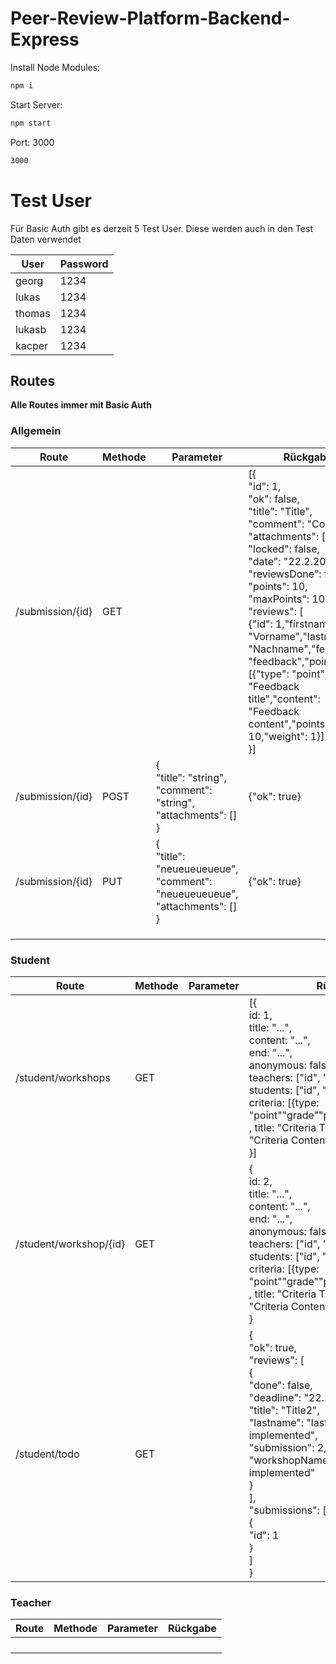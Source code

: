 # Peer-Review-Platform-Backend-Express
Install Node Modules:
```sh
npm i
```
Start Server:

```sh
npm start
```

Port: 3000
```sh
3000
```

# Test User
Für Basic Auth gibt es derzeit 5 Test User. Diese werden auch in den Test Daten verwendet

| User   | Password |
|--------|----------|
| georg  | 1234     |
| lukas  | 1234     |
| thomas | 1234     |
| lukasb | 1234     |
| kacper | 1234     |


## Routes
**Alle Routes immer mit Basic Auth**
### Allgemein
| Route                  | Methode | Parameter  | Rückgabe                                                                                                                                                                                                                                                                                                                                                                                                                             |
|------------------------|---------|------------|--------------------------------------------------------------------------------------------------------------------------------------------------------------------------------------------------------------------------------------------------------------------------------------------------------------------------------------------------------------------------------------------------------------------------------------|
| /submission/{id}      | GET     |  | [{<br>"id": 1,<br>"ok": false,<br>"title": "Title",<br>"comment": "Comment",<br>"attachments": [],<br>"locked": false,<br>"date": "22.2.2023",<br>"reviewsDone": false,<br>"points": 10,<br>"maxPoints": 10,<br>"reviews": [<br>{"id": 1,"firstname": "Vorname","lastname": "Nachname","feedback": "feedback","points": [{"type": "point","title": "Feedback title","content": "Feedback content","points": 10,"weight": 1}]}]<br>}] |
| /submission/{id}       | POST    |{<br>"title": "string", <br>"comment": "string", <br>"attachments": []<br>}      |   {"ok": true}                                                                                                                                                                                                                                                                                                                                                                                                                            |
| /submission/{id}   | PUT        | {<br>"title": "neueueueueue", <br>"comment": "neueueueueue", <br>"attachments": []<br>}           |   {"ok": true}                                                                                                                                                                                                                                                                                                                                                                                                                                    |
|                        |         |            |                                                                                                                                                                                                                                                                                                                                                                                                                                      |
|                        |         |            |                                                                                                                                                                                                                                                                                                                                                                                                                                      |
|                        |         |            |                                                                                                                                                                                                                                                                                                                                                                                                                                      |
  
### Student
| Route                  | Methode | Parameter  | Rückgabe                                                                                                                                                                                                                                                                                                                                                                                                                             |
|------------------------|---------|------------|--------------------------------------------------------------------------------------------------------------------------------------------------------------------------------------------------------------------------------------------------------------------------------------------------------------------------------------------------------------------------------------------------------------------------------------|
| /student/workshops     | GET     |  | [{<br>id: 1, <br>title: "...",<br>content: "...",<br>end: "...",<br>anonymous: false, <br>teachers: ["id", "id"],<br> students: ["id", "id", "id"],<br> criteria: [{type: "point""grade""percentage""truefalse" ,            title: "Criteria Title 6",             content: "Criteria Content 6",             weight: 2.0         }]     <br>}]                                                                                     |
| /student/workshop/{id} | GET     |  | {<br>id: 2, <br>title: "...",<br>content: "...",<br>end: "...",<br>anonymous: false, <br>teachers: ["id", "id"],<br> students: ["id", "id", "id"],<br> criteria: [{type: "point""grade""percentage""truefalse" ,            title: "Criteria Title 6",             content: "Criteria Content 6",             weight: 2.0         }]     <br>}                                                                                       |
| /student/todo          | GET     |  | {<br>"ok": true,<br>"reviews": [ <br>{<br>"done": false,<br>"deadline": "22.2.2023",<br>"title": "Title2",<br>"lastname": "lastname not implemented",<br>"submission": 2,<br>"workshopName": "reviewid not implemented"<br>}<br>],<br>"submissions": [<br>{<br>"id": 1<br>}<br>]<br>}                                                                                                                                                |


### Teacher
| Route                  | Methode | Parameter  | Rückgabe                                                                                                                                                                                                                                                                                                                                                                                                                             |
|------------------------|---------|------------|--------------------------------------------------------------------------------------------------------------------------------------------------------------------------------------------------------------------------------------------------------------------------------------------------------------------------------------------------------------------------------------------------------------------------------------|
|                        |         |            |                                                                                                                                                                                                                                                                                                                                                                                                                                      |
|                        |         |            |                                                                                                                                                                                                                                                                                                                                                                                                                                      |
|                        |         |            |                                                                                                                                                                                                                                                                                                                                                                                                                                      |
|                        |         |            |                                                                                                                                                                                                                                                                                                                                                                                                                                      |